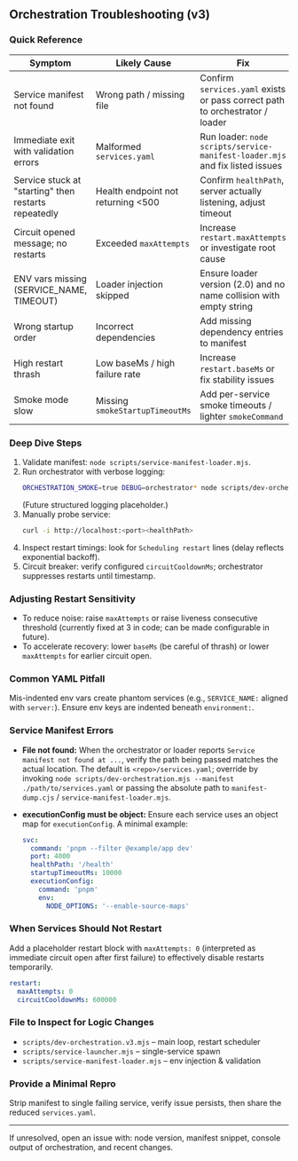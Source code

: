 ## Orchestration Troubleshooting (v3)

### Quick Reference

| Symptom                                              | Likely Cause                       | Fix                                                                          |
| ---------------------------------------------------- | ---------------------------------- | ---------------------------------------------------------------------------- |
| Service manifest not found                           | Wrong path / missing file          | Confirm `services.yaml` exists or pass correct path to orchestrator / loader |
| Immediate exit with validation errors                | Malformed `services.yaml`          | Run loader: `node scripts/service-manifest-loader.mjs` and fix listed issues |
| Service stuck at "starting" then restarts repeatedly | Health endpoint not returning <500 | Confirm `healthPath`, server actually listening, adjust timeout              |
| Circuit opened message; no restarts                  | Exceeded `maxAttempts`             | Increase `restart.maxAttempts` or investigate root cause                     |
| ENV vars missing (SERVICE_NAME, TIMEOUT)             | Loader injection skipped           | Ensure loader version (2.0) and no name collision with empty string          |
| Wrong startup order                                  | Incorrect dependencies             | Add missing dependency entries to manifest                                   |
| High restart thrash                                  | Low baseMs / high failure rate     | Increase `restart.baseMs` or fix stability issues                            |
| Smoke mode slow                                      | Missing `smokeStartupTimeoutMs`    | Add per-service smoke timeouts / lighter `smokeCommand`                      |

### Deep Dive Steps

1. Validate manifest: `node scripts/service-manifest-loader.mjs`.
2. Run orchestrator with verbose logging:
   ```bash
   ORCHESTRATION_SMOKE=true DEBUG=orchestrator* node scripts/dev-orchestration.mjs --monitor
   ```
   (Future structured logging placeholder.)
3. Manually probe service:
   ```bash
   curl -i http://localhost:<port><healthPath>
   ```
4. Inspect restart timings: look for `Scheduling restart` lines (delay reflects exponential
   backoff).
5. Circuit breaker: verify configured `circuitCooldownMs`; orchestrator suppresses restarts until
   timestamp.

### Adjusting Restart Sensitivity

- To reduce noise: raise `maxAttempts` or raise liveness consecutive threshold (currently fixed at 3
  in code; can be made configurable in future).
- To accelerate recovery: lower `baseMs` (be careful of thrash) or lower `maxAttempts` for earlier
  circuit open.

### Common YAML Pitfall

Mis-indented env vars create phantom services (e.g., `SERVICE_NAME:` aligned with `server:`). Ensure
env keys are indented beneath `environment:`.

### Service Manifest Errors

- **File not found:** When the orchestrator or loader reports `Service manifest not found at ...`,
  verify the path being passed matches the actual location. The default is `<repo>/services.yaml`;
  override by invoking `node scripts/dev-orchestration.mjs --manifest ./path/to/services.yaml` or
  passing the absolute path to `manifest-dump.cjs` / `service-manifest-loader.mjs`.
- **executionConfig must be object:** Ensure each service uses an object map for `executionConfig`.
  A minimal example:

  ```yaml
  svc:
    command: 'pnpm --filter @example/app dev'
    port: 4000
    healthPath: '/health'
    startupTimeoutMs: 10000
    executionConfig:
      command: 'pnpm'
      env:
        NODE_OPTIONS: '--enable-source-maps'
  ```

### When Services Should Not Restart

Add a placeholder restart block with `maxAttempts: 0` (interpreted as immediate circuit open after
first failure) to effectively disable restarts temporarily.

```yaml
restart:
  maxAttempts: 0
  circuitCooldownMs: 600000
```

### File to Inspect for Logic Changes

- `scripts/dev-orchestration.v3.mjs` – main loop, restart scheduler
- `scripts/service-launcher.mjs` – single-service spawn
- `scripts/service-manifest-loader.mjs` – env injection & validation

### Provide a Minimal Repro

Strip manifest to single failing service, verify issue persists, then share the reduced
`services.yaml`.

---

If unresolved, open an issue with: node version, manifest snippet, console output of orchestration,
and recent changes.
